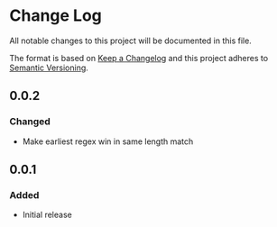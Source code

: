 # Change Log

All notable changes to this project will be documented in this file.

The format is based on [Keep a Changelog](http://keepachangelog.com/)
and this project adheres to [Semantic Versioning](http://semver.org/).


## 0.0.2

### Changed

- Make earliest regex win in same length match


## 0.0.1

### Added

- Initial release
